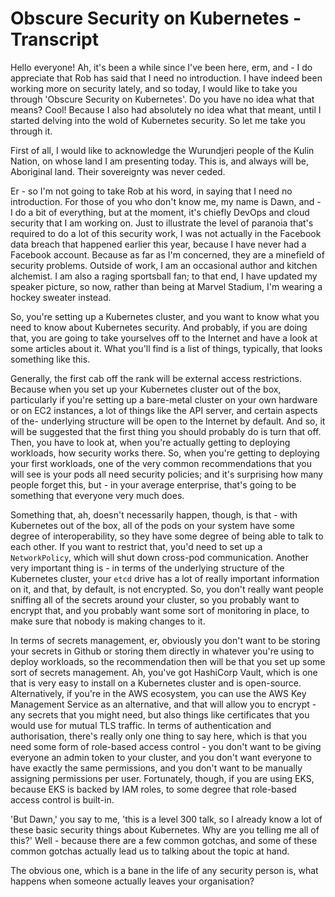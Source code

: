 # Obscure Security on Kubernetes - Transcript

Hello everyone!  Ah, it's been a while since I've been here, erm, and - I do appreciate that Rob has said that I need no introduction.  I have indeed been working more on security lately, and so today, I would like to take you through 'Obscure Security on Kubernetes'.  Do you have no idea what that means?  Cool!  Because I also had absolutely no idea what that meant, until I started delving into the wold of Kubernetes security.  So let me take you through it.

First of all, I would like to acknowledge the Wurundjeri people of the Kulin Nation, on whose land I am presenting today.  This is, and always will be, Aboriginal land.  Their sovereignty was never ceded.

Er - so I'm not going to take Rob at his word, in saying that I need no introduction.  For those of you who don't know me, my name is Dawn, and - I do a bit of everything, but at the moment, it's chiefly DevOps and cloud security that I am working on.  Just to illustrate the level of paranoia that's required to do a lot of this security work, I was not actually in the Facebook data breach that happened earlier this year, because I have never had a Facebook account.  Because as far as I'm concerned, they are a minefield of security problems.  Outside of work, I am an occasional author and kitchen alchemist.  I am also a raging sportsball fan; to that end, I have updated my speaker picture, so now, rather than being at Marvel Stadium, I'm wearing a hockey sweater instead.

So, you're setting up a Kubernetes cluster, and you want to know what you need to know about Kubernetes security.  And probably, if you are doing that, you are going to take yourselves off to the Internet and have a look at some articles about it.  What you'll find is a list of things, typically, that looks something like this.

Generally, the first cab off the rank will be external access restrictions.  Because when you set up your Kubernetes cluster out of the box, particularly if you're setting up a bare-metal cluster on your own hardware or on EC2 instances, a lot of things like the API server, and certain aspects of the- underlying structure will be open to the Internet by default.  And so, it will be suggested that the first thing you should probably do is turn that off.  Then, you have to look at, when you're actually getting to deploying workloads, how security works there.  So, when you're getting to deploying your first workloads, one of the very common recommendations that you will see is your pods all need security policies; and it's surprising how many people forget this, but - in your average enterprise, that's going to be something that everyone very much does.

Something that, ah, doesn't necessarily happen, though, is that - with Kubernetes out of the box, all of the pods on your system have some degree of interoperability, so they have some degree of being able to talk to each other.  If you want to restrict that, you'd need to set up a `NetworkPolicy`, which will shut down cross-pod communication.  Another very important thing is - in terms of the underlying structure of the Kubernetes cluster, your `etcd` drive has a lot of really important information on it, and that, by default, is not encrypted.  So, you don't really want people sniffing all of the secrets around your cluster, so you probably want to encrypt that, and you probably want some sort of monitoring in place, to make sure that nobody is making changes to it.

In terms of secrets management, er, obviously you don't want to be storing your secrets in Github or storing them directly in whatever you're using to deploy workloads, so the recommendation then will be that you set up some sort of secrets management.  Ah, you've got HashiCorp Vault, which is one that is very easy to install on a Kubernetes cluster and is open-source.  Alternatively, if you're in the AWS ecosystem, you can use the AWS Key Management Service as an alternative, and that will allow you to encrypt - any secrets that you might need, but also things like certificates that you would use for mutual TLS traffic.  In terms of authentication and authorisation, there's really only one thing to say here, which is that you need some form of role-based access control - you don't want to be giving everyone an admin token to your cluster, and you don't want everyone to have exactly the same permissions, and you don't want to be manually assigning permissions per user.  Fortunately, though, if you are using EKS, because EKS is backed by IAM roles, to some degree that role-based access control is built-in.

'But Dawn,' you say to me, 'this is a level 300 talk, so I already know a lot of these basic security things about Kubernetes.  Why are you telling me all of this?'  Well - because there are a few common gotchas, and some of these common gotchas actually lead us to talking about the topic at hand.

The obvious one, which is a bane in the life of any security person is, what happens when someone actually leaves your organisation?

